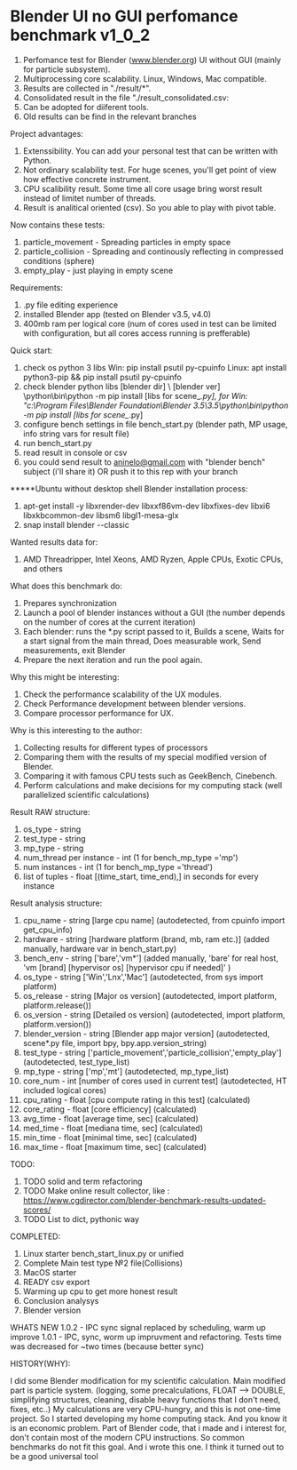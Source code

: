 # Blender UI no GUI perfomance benchmark v1_0_2
1. Perfomance test for Blender (www.blender.org) UI without GUI (mainly for particle subsystem).
2. Multiprocessing core scalability. Linux, Windows, Mac compatible.
3. Results are collected in "./result/*".
4. Consolidated result in the file "./result_consolidated.csv:
5. Can be adopted for diiferent tools.
6. Old results can be find in the relevant branches

Project advantages:
1. Extenssibility. You can add your personal test that can be written with Python.
2. Not ordinary scalability test. For huge scenes, you'll get point of view how effective concrete instrument.
3. CPU scalibility result. Some time all core usage bring worst result instead of limitet number of threads.
4. Result is analitical oriented (csv). So you able to play with pivot table.

Now contains these tests:
1. particle_movement    - Spreading particles in empty space
2. particle_collision   - Spreading and continously reflecting in compressed conditions (sphere)
3. empty_play           - just playing in empty scene

Requirements:
1. .py file editing experience
2. installed Blender app (tested on Blender v3.5, v4.0)
3. 400mb ram per logical core (num of cores used in test can be limited with configuration, but all cores access running is prefferable)

Quick start:
1. check os python 3 libs
   Win: pip install psutil py-cpuinfo
   Linux: apt install python3-pip && pip install psutil py-cpuinfo
2. check blender python libs
   [blender dir] \ [blender ver] \python\bin\python -m pip install [libs for scene_*.py],
   for Win: "c:\Program Files\Blender Foundation\Blender 3.5\3.5\python\bin\python -m pip install [libs for scene_*.py]
3. configure bench settings in file bench_start.py (blender path, MP usage, info string vars for result file)
4. run bench_start.py
5. read result in console or csv
6. you could send result to aninelo@gmail.com with "blender bench" subject (i'll share it) OR push it to this rep with your branch

*****Ubuntu without desktop shell Blender installation  process:
1. apt-get install -y libxrender-dev libxxf86vm-dev libxfixes-dev libxi6 libxkbcommon-dev libsm6 libgl1-mesa-glx 
2. snap install blender --classic

Wanted results data for:
1. AMD Threadripper, Intel Xeons, AMD Ryzen, Apple CPUs, Exotic CPUs, and others


What does this benchmark do:
1. Prepares synchronization
2. Launch a pool of blender instances without a GUI (the number depends on the number of cores at the current iteration)
3. Each blender:
    runs the *.py script passed to it,
        Builds a scene,
        Waits for a start signal from the main thread,
        Does measurable work,
        Send measurements,
    exit Blender
4. Prepare the next iteration and run the pool again.

Why this might be interesting:
1. Check the performance scalability of the UX modules.
2. Check Performance development between blender versions. 
3. Compare processor performance for UX.

Why is this interesting to the author:
1. Collecting results for different types of processors
2. Comparing them with the results of my special modified version of Blender.
3. Comparing it with famous CPU tests such as GeekBench, Cinebench.
4. Perform calculations and make decisions for my computing stack (well parallelized scientific calculations)


Result RAW structure:
1. os_type                  - string
2. test_type                - string
3. mp_type                  - string
4. num_thread per instance  - int (1 for bench_mp_type ='mp')
5. num instances            - int (1 for bench_mp_type ='thread')
6. list of tuples           - float [(time_start, time_end),] in seconds for every instance

Result analysis structure:
1. cpu_name     - string [large cpu name]                           (autodetected, from cpuinfo import get_cpu_info)
2. hardware     - string [hardware platform (brand, mb, ram etc.)]  (added manually, hardware var in bench_start.py)
3. bench_env    - string ['bare','vm*']                             (added manually, 'bare' for real host, 'vm [brand] [hypervisor os] [hypervisor cpu if needed]' )
4. os_type      - string ['Win','Lnx','Mac']                        (autodetected, from sys import platform)
5. os_release   - string [Major os version]                         (autodetected, import platform, platform.release())
6. os_version   - string [Detailed os version]                      (autodetected, import platform, platform.version())
7. blender_version - string [Blender app major version]             (autodetected, scene*.py file, import bpy, bpy.app.version_string)
8. test_type    - string ['particle_movement','particle_collision','empty_play'] (autodetected, test_type_list)
4. mp_type      - string ['mp','mt']                                (autodetected, mp_type_list)
5. core_num     - int    [number of cores used in current test]     (autodetected, HT included logical cores)
6. cpu_rating   - float  [cpu compute rating in this test]          (calculated)
7. core_rating  - float  [core efficiency]                          (calculated)
8. avg_time     - float  [average time, sec]                        (calculated)
9. med_time     - float  [mediana time, sec]                        (calculated)
10. min_time    - float  [minimal time, sec]                        (calculated)
11. max_time    - float  [maximum time, sec]                        (calculated)


TODO:
1. TODO solid and term refactoring
2. TODO Make online result collector, like : https://www.cgdirector.com/blender-benchmark-results-updated-scores/
3. TODO List to dict, pythonic way
 
COMPLETED:
1. Linux starter bench_start_linux.py or unified
2. Complete Main test type №2 file(Collisions)
3. MacOS starter
4. READY csv export
5. Warming up cpu to get more honest result
6. Conclusion analysys
7. Blender version

WHATS NEW
1.0.2 - IPC sync signal replaced by scheduling, warm up improve
1.0.1 - IPC, sync, worm up impruvment and refactoring. Tests time was decreased for ~two times (because better sync)

HISTORY(WHY):

I did some Blender modification for my scientific calculation.
Main modified part is particle system.
(logging, some precalculations, FLOAT --> DOUBLE, simplifying structures, cleaning, disable heavy functions that I don't need, fixes, etc..)
My calculations are very CPU-hungry, and this is not one-time project.
So I started developing my home computing stack.
And you know it is an economic problem.
Part of Blender code, that i made and i interest for, don't contain most of the modern CPU instructions. So common benchmarks do not fit this goal.
And i wrote this one. 
I think it turned out to be a good universal tool

